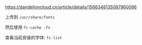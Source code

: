 https://dandelioncloud.cn/article/details/1566348135087960066

上传到  `/usr/share/fonts`

然后使用 `fc-cache -fv`

查看当前安装的字体: `fc-list`
